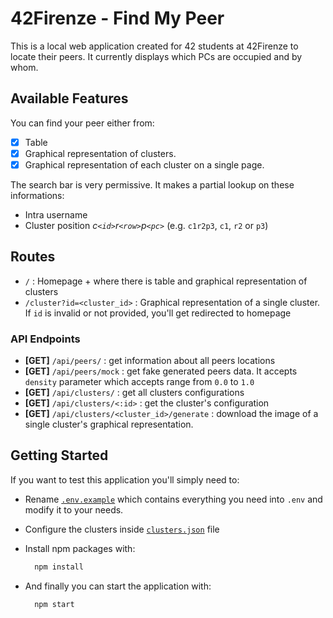 # 42Firenze - Find My Peer

This is a local web application created for 42 students at 42Firenze to locate their peers. It currently displays which PCs are occupied and by whom.


## Available Features

You can find your peer either from:

- [x] Table
- [x] Graphical representation of clusters.
- [x] Graphical representation of each cluster on a single page.

The search bar is very permissive.
It makes a partial lookup on these informations:

- Intra username
- Cluster position _c`<id>`r`<row>`p`<pc>`_ (e.g. `c1r2p3`, `c1`, `r2` or `p3`)

## Routes

- `/` : Homepage + where there is table and graphical representation of clusters
- `/cluster?id=<cluster_id>` : Graphical representation of a single cluster. If `id` is invalid or not provided, you'll get redirected to homepage

### API Endpoints

- **[GET]** `/api/peers/` : get information about all peers locations
- **[GET]** `/api/peers/mock` : get fake generated peers data. It accepts `density` parameter which accepts range from `0.0` to `1.0`
- **[GET]** `/api/clusters/` : get all clusters configurations
- **[GET]** `/api/clusters/<:id>` : get the cluster's configuration
- **[GET]** `/api/clusters/<cluster_id>/generate` : download the image of a single cluster's graphical representation.

## Getting Started

If you want to test this application you'll simply need to:

- Rename [`.env.example`](.env.example) which contains everything you need into `.env` and modify it to your needs.
- Configure the clusters inside [`clusters.json`](src/clusters.json) file
- Install npm packages with:

  ```bash
    npm install
  ```

- And finally you can start the application with:

  ```bash
    npm start
  ```

